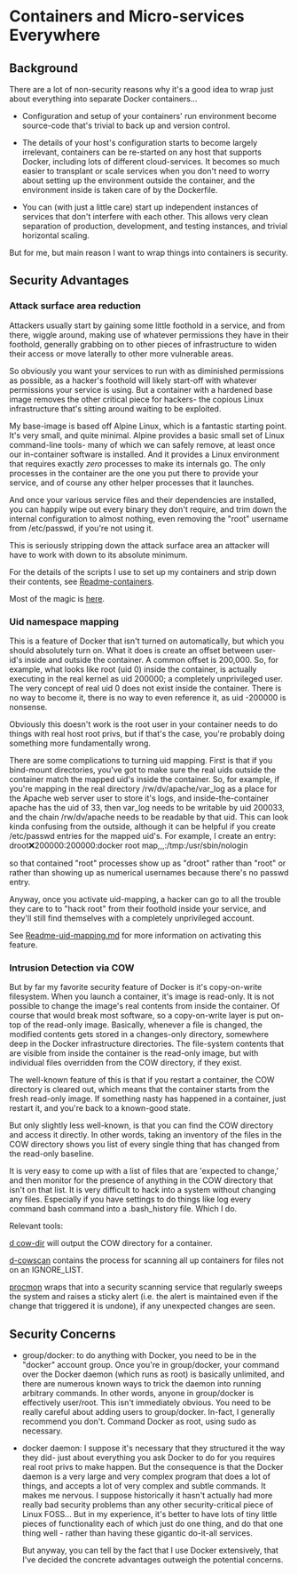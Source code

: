 
# Containers and Micro-services Everywhere

## Background

There are a lot of non-security reasons why it's a good idea to wrap just
about everything into separate Docker containers...

- Configuration and setup of your containers' run environment become
  source-code that's trivial to back up and version control.

- The details of your host's configuration starts to become largely
  irrelevant, containers can be re-started on any host that supports Docker,
  including lots of different cloud-services.  It becomes so much easier
  to transplant or scale services when you don't need to worry about
  setting up the environment outside the container, and the environment
  inside is taken care of by the Dockerfile.

- You can (with just a little care) start up independent instances of services
  that don't interfere with each other.  This allows very clean separation of
  production, development, and testing instances, and trivial horizontal
  scaling.

But for me, but main reason I want to wrap things into containers is security.


## Security Advantages

### Attack surface area reduction

Attackers usually start by gaining some little foothold in a service, and from
there, wiggle around, making use of whatever permissions they have in their
foothold, generally grabbing on to other pieces of infrastructure to widen
their access or move laterally to other more vulnerable areas.

So obviously you want your services to run with as diminished permissions as
possible, as a hacker's foothold will likely start-off with whatever
permissions your service is using.  But a container with a hardened base image
removes the other critical piece for hackers- the copious Linux infrastructure
that's sitting around waiting to be exploited.

My base-image is based off Alpine Linux, which is a fantastic starting point.
It's very small, and quite minimal.  Alpine provides a basic small set of
Linux command-line tools- many of which we can safely remove, at least once
our in-container software is installed.  And it provides a Linux environment
that requires exactly *zero* processes to make its internals go.  The only
processes in the container are the one you put there to provide your service,
and of course any other helper processes that it launches.

And once your various service files and their dependencies are installed, you
can happily wipe out every binary they don't require, and trim down the
internal configuration to almost nothing, even removing the "root" username
from /etc/passwd, if you're not using it.

This is seriously stripping down the attack surface area an attacker will have
to work with down to its absolute minimum.

For the details of the scripts I use to set up my containers and strip down
their contents, see [Readme-containers](../containers/README-containers.md).

Most of the magic is [here](../containers/kcore-baseline/files/prep).


### Uid namespace mapping

This is a feature of Docker that isn't turned on automatically, but which you
should absolutely turn on.  What it does is create an offset between user-id's
inside and outside the container.  A common offset is 200,000.  So, for
example, what looks like root (uid 0) inside the container, is actually
executing in the real kernel as uid 200000; a completely unprivileged user.
The very concept of real uid 0 does not exist inside the container.  There is
no way to become it, there is no way to even reference it, as uid -200000 is
nonsense.

Obviously this doesn't work is the root user in your container needs to do
things with real host root privs, but if that's the case, you're probably
doing something more fundamentally wrong.

There are some complications to turning uid mapping.  First is that if you
bind-mount directories, you've got to make sure the real uids outside the
container match the mapped uid's inside the container.  So, for example, if
you're mapping in the real directory /rw/dv/apache/var_log as a place for the
Apache web server user to store it's logs, and inside-the-container apache has
the uid of 33, then var_log needs to be writable by uid 200033, and the chain
/rw/dv/apache needs to be readable by that uid.  This can look kinda confusing
from the outside, although it can be helpful if you create /etc/passwd entries
for the mapped uid's.  For example, I create an entry:
  droot:x:200000:200000:docker root map,,,:/tmp:/usr/sbin/nologin

so that contained "root" processes show up as "droot" rather than "root" or
rather than showing up as numerical usernames because there's no passwd entry.

Anyway, once you activate uid-mapping, a hacker can go to all the trouble they
care to to "hack root" from their foothold inside your service, and they'll
still find themselves with a completely unprivileged account.

See [Readme-uid-mapping.md](../container-infrastructure/Readme-uid-mapping.md)
for more information on activating this feature.


### Intrusion Detection via COW

But by far my favorite security feature of Docker is it's copy-on-write
filesystem.  When you launch a container, it's image is read-only.  It is not
possible to change the image's real contents from inside the container.  Of
course that would break most software, so a copy-on-write layer is put on-top
of the read-only image.  Basically, whenever a file is changed, the modified
contents gets stored in a changes-only directory, somewhere deep in the Docker
infrastructure directories.  The file-system contents that are visible from
inside the container is the read-only image, but with individual files
overridden from the COW directory, if they exist.

The well-known feature of this is that if you restart a container, the COW
directory is cleared out, which means that the container starts from the fresh
read-only image.  If something nasty has happened in a container, just restart
it, and you're back to a known-good state.

But only slightly less well-known, is that you can find the COW directory and
access it directly.  In other words, taking an inventory of the files in the
COW directory shows you list of every single thing that has changed from the
read-only baseline.

It is very easy to come up with a list of files that are 'expected to change,'
and then monitor for the presence of anything in the COW directory that isn't
on that list.  It is very difficult to hack into a system without changing any
files.  Especially if you have settings to do things like log every command
bash command into a .bash_history file.  Which I do.

Relevant tools:

[d cow-dir](../container-infrastructure/d.sh) will output the COW directory
for a container.

[d-cowscan](../container-infrastructure/d-cowscan.py) contains the process for
scanning all up containers for files not on an IGNORE_LIST.

[procmon](../services/procmon) wraps that into a security scanning service
that regularly sweeps the system and raises a sticky alert (i.e. the alert is
maintained even if the change that triggered it is undone), if any unexpected
changes are seen.


## Security Concerns

- group/docker: to do anything with Docker, you need to be in the "docker"
  account group.  Once you're in group/docker, your command over the Docker
  daemon (which runs as root) is basically unlimited, and there are numerous
  known ways to trick the daemon into running arbitrary commands.  In other
  words, anyone in group/docker is effectively user/root.  This isn't
  immediately obvious.  You need to be really careful about adding users
  to group/docker.  In-fact, I generally recommend you don't.  Command
  Docker as root, using sudo as necessary.

- docker daemon: I suppose it's necessary that they structured it the way they
  did- just about everything you ask Docker to do for you requires real root
  privs to make happen.  But the consequence is that the Docker daemon is a
  very large and very complex program that does a lot of things, and accepts a
  lot of very complex and subtle commands.  It makes me nervous.  I suppose
  historically it hasn't actually had more really bad security problems than
  any other security-critical piece of Linux FOSS...  But in my experience,
  it's better to have lots of tiny little pieces of functionality each of
  which just do one thing, and do that one thing well - rather than having
  these gigantic do-it-all services.

  But anyway, you can tell by the fact that I use Docker extensively, that
  I've decided the concrete advantages outweigh the potential concerns.

